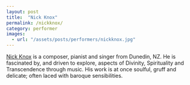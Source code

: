 ```yaml
---
layout: post
title:  "Nick Knox"
permalink: /nickknox/
category: performer
images: 
  - url: "/assets/posts/performers/nickknox.jpg"
---
```


[Nick Knox](https://www.facebook.com/nicknoxmusic) is a composer, pianist and singer from Dunedin, NZ. He is fascinated by, and driven to explore, aspects of Divinity, Spirituality and Transcendence through music. His work is at once soulful, gruff and delicate; often laced with baroque sensibilities.